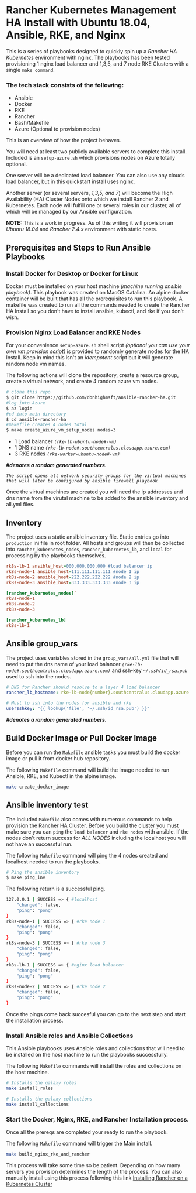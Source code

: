 # Rancher Kubernetes Management HA Install with Ubuntu 18.04, Ansible, RKE, and Nginx

This is a series of playbooks designed to quickly spin up a *Rancher HA Kubernetes* environment with nginx. The playbooks has been tested provisioning 1 nginx load balancer and 1,3,5, and  7 node RKE Clusters with a single `make command`.

### The tech stack consists of the following:

- Ansible
- Docker
- RKE
- Rancher
- Bash/Makefile
- Azure (Optional to provision nodes)

This is an overview of how the project behaves.

You will need at least two publicly available servers to complete this install. Included is an `setup-azure.sh` which provisions nodes on Azure totally optional.

One server will be a dedicated load balancer. You can also use any clouds load balancer, but in this quickstart install uses nginx.

Another server (or several servers, *1,3,5, and 7*) will become the High Availability (HA) Cluster Nodes onto which we install Rancher 2 and Kubernetes. Each node will fulfill one or several roles in our cluster, all of which will be managed by our Ansible configuration.

**NOTE:** This is a work in progress. As of this writing it will provision an *Ubuntu 18.04* and *Rancher 2.4.x* environment with static hosts.

## Prerequisites and Steps to Run Ansible Playbooks

### Install Docker for Desktop or Docker for Linux

Docker must be installed on your host machine *(machine running ansible playbook)*. This playbook was created on MacOS Catalina. An alpine docker container will be built that has all the prerequisites to run this playbook. A makefile was created to run all the commands needed to create the Rancher HA Install so you don't have to install ansible, kubectl, and rke if you don't wish.

### Provision Nginx Load Balancer and RKE Nodes 

For your convenience `setup-azure.sh` shell script *(optional you can use your own vm provision script)* is provided to randomly generate nodes for the HA Install. Keep in mind this isn't an *idempotent* script but it will generate random node vm names.

The following actions will clone the repository, create a resource group, create a virtual network, and create 4 random azure vm nodes.

```sh
# clone this repo
$ git clone https://github.com/donhighmsft/ansible-rancher-ha.git
#log into Azure
$ az login
#cd into main directory
$ cd ansible-rancher-ha
#makefile creates 4 nodes total
$ make create_azure_vm_setup_nodes nodes=3 
```

- 1 Load balancer *`(rke-lb-ubuntu-node#-vm)`*
- 1 DNS name *`(rke-lb-node#.southcentralus.cloudapp.azure.com)`*
- 3 RKE nodes *`(rke-worker-ubuntu-node#-vm)`*


***#denotes a random generated numbers.***

*`The script opens all network security groups for the virtual machines that will later be configured by ansible firewall playbook`*

Once the virtual machines are created you will need the ip addresses and dns name from the virutal machine to be added to the ansible inventory and all.yml files.

## Inventory

The project uses a static ansible inventory file. Static entries go into `production` ini file in root folder. All hosts and groups will then be collected into `rancher_kubernetes_nodes`, `rancher_kubernetes_lb`, and `local` for processing by the playbooks themselves. 

```ini
rk8s-lb-1 ansible_host=000.000.000.000 #load balancer ip
rk8s-node-1 ansible_host=111.111.111.111 #node 1 ip
rk8s-node-2 ansible_host=222.222.222.222 #node 2 ip
rk8s-node-3 ansible_host=333.333.333.333 #node 3 ip
```

```ini
[rancher_kubernetes_nodes]`
rk8s-node-1
rk8s-node-2
rk8s-node-3

[rancher_kubernetes_lb]
rk8s-lb-1
```

## Ansible group_vars

The project uses variables stored in the `group_vars/all.yml` file that will need to put the dns name of your load balancer *`(rke-lb-node#.southcentralus.cloudapp.azure.com)`* and ssh-key *`~/.ssh/id_rsa.pub`* used to ssh into the nodes.

```yaml
# DNS for Rancher should resolve to a layer 4 load balancer
rancher_lb_hostname: rke-lb-node{number}.southcentralus.cloudapp.azure.com

# Must to ssh into the nodes for ansible and rke
usersshkey: "{{ lookup('file', '~/.ssh/id_rsa.pub') }}"
```

***#denotes a random generated numbers.***

## Build Docker Image or Pull Docker Image

Before you can run the `Makefile` ansible tasks you must build the docker image or pull it from docker hub repository.

The following `Makefile` command will build the image needed to run Ansible, RKE, and Kubectl in the alpine image.

```sh
make create_docker_image
```

## Ansible inventory test

The included `Makefile` also comes with numerous commands to help provision the Rancher HA Cluster. Before you build the cluster you must make sure you can `ping` the `load balancer` and `rke nodes` with ansible. If the nodes don't return success for *ALL NODES* including the localhost you will not have an successful run.

The following `Makefile` command will ping the 4 nodes created and localhost needed to run the playbooks.

```sh
# Ping the ansible inventory
$ make ping_inv 
```
The following return is a successful ping.

```sh
127.0.0.1 | SUCCESS => { #localhost
    "changed": false,
    "ping": "pong"
}
rk8s-node-1 | SUCCESS => { #rke node 1
    "changed": false,
    "ping": "pong"
}
rk8s-node-3 | SUCCESS => { #rke node 3
    "changed": false,
    "ping": "pong"
}
rk8s-lb-1 | SUCCESS => { #nginx load balancer
    "changed": false,
    "ping": "pong"
}
rk8s-node-2 | SUCCESS => { #rke node 2
    "changed": false,
    "ping": "pong"
}
```

Once the pings come back succesful you can go to the next step and start the installation process.

### Install Ansible roles and Ansible Collections

This Ansible playbooks uses Ansible roles and collections that will need to be installed on the host machine to run the playbooks successfully.

The following `Makefile` commands will install the roles and collections on the host machine.

```sh
# Installs the galaxy roles
make install_roles
```
```sh
# Installs the galaxy collections
make install_collections
```

### Start the Docker, Nginx, RKE, and Rancher Installation process.

Once all the prereqs are completed your ready to run the playbook.

The following `Makefile` command will trigger the Main install.

```sh
make build_nginx_rke_and_rancher
```

This process will take some time so be patient. Depending on how many servers you provision determines the length of the process. You can also manually install using this process following this link [Installing Rancher on a Kubernetes Cluster
](https://rancher.com/docs/rancher/v2.x/en/installation/k8s-install/)